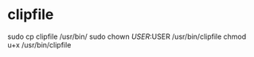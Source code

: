 # clipfile
sudo cp clipfile /usr/bin/
sudo chown $USER:$USER /usr/bin/clipfile
chmod u+x /usr/bin/clipfile
